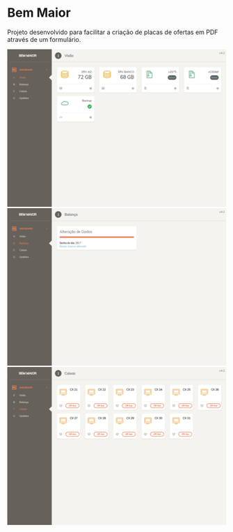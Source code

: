 # Bem Maior
Projeto desenvolvido para facilitar a criação de placas de ofertas em PDF através de um formulário.

![Alt text](./assets/img/index.png?raw=true "Index")
![Alt text](./assets/img/balanca.png?raw=true "Página alterar dados balança toledo")
![Alt text](./assets/img/caixas.png?raw=true "Página de status dos caixas")